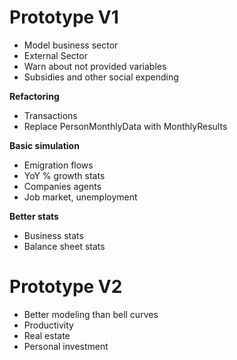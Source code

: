 Prototype V1
====
- Model business sector
- External Sector
- Warn about not provided variables
- Subsidies and other social expending

**Refactoring**
- Transactions
- Replace PersonMonthlyData with MonthlyResults

**Basic simulation**
- Emigration flows
- YoY % growth stats
- Companies agents
- Job market, unemployment

**Better stats**
- Business stats
- Balance sheet stats

Prototype V2
===

- Better modeling than bell curves
- Productivity
- Real estate
- Personal investment
